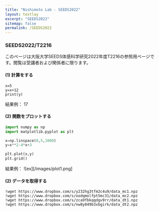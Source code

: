```yaml
---
title: "Nishimoto Lab - SEEDS2022"
layout: textlay
excerpt: "SEEDS2022"
sitemap: false
permalink: /SEEDS2022
---
```


### SEEDS2022/T2216


このページは大阪大学SEEDS体感科学研究2022年度T2216の参照用ページです。閲覧は受講者および関係者に限ります。




#### (1) 計算をする

```
x=5
y=x+12
print(y)
```
結果例：
17


#### (2) 関数をプロットする

```python
import numpy as np
import matplotlib.pyplot as plt

x=np.linspace(0,5,1000)
y=x**2-4*x+3

plt.plot(x,y)
plt.grid()
```
結果例：
![ex][/images/plot1.png]



#### (2) データを取得する

```
!wget https://www.dropbox.com/s/y232hg3tfm2c4u9/data_mc1.npz
!wget https://www.dropbox.com/s/oodqmolfpt5mc31/data_mc2.npz
!wget https://www.dropbox.com/s/zca9fbkqqdgv9rr/data_dt1.npz
!wget https://www.dropbox.com/s/nw8y849b3xbgirk/data_dt2.npz
```


<br />
